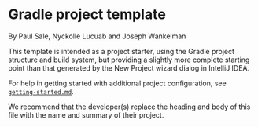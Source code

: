 # Gradle project template
By Paul Sale, Nyckolle Lucuab and Joseph Wankelman

This template is intended as a project starter, using the Gradle project structure and build system, but providing a slightly more complete starting point than that generated by the New Project wizard dialog in IntelliJ IDEA.

For help in getting started with additional project configuration, see [`getting-started.md`](getting-started.md).

We recommend that the developer(s) replace the heading and body of this file with the name and summary of their project.
